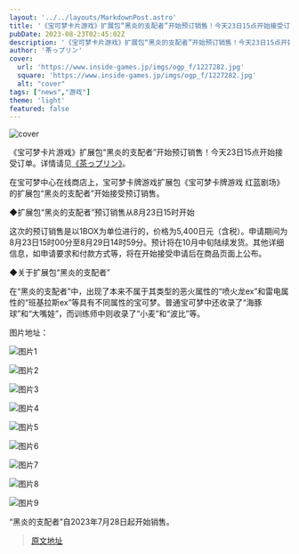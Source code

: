 ```yaml
---
layout: '../../layouts/MarkdownPost.astro'
title: '《宝可梦卡片游戏》扩展包“黑炎的支配者”开始预订销售！今天23日15点开始接受订单'
pubDate: 2023-08-23T02:45:02Z
description: '《宝可梦卡片游戏》扩展包“黑炎的支配者”开始预订销售！今天23日15点开始接受订单'
author: '茶っプリン'
cover:
  url: 'https://www.inside-games.jp/imgs/ogp_f/1227282.jpg'
  square: 'https://www.inside-games.jp/imgs/ogp_f/1227282.jpg'
  alt: "cover"
tags: ["news","游戏"]
theme: 'light'
featured: false
---
```


![cover](https://www.inside-games.jp/imgs/ogp_f/1227282.jpg)

《宝可梦卡片游戏》扩展包“黑炎的支配者”开始预订销售！今天23日15点开始接受订单。详情请见<a href="/author/10181/recent/%E8%8C%B6%E3%81%A3%E3%83%97%E3%83%AA%E3%83%B3">《茶っプリン》</a>。

在宝可梦中心在线商店上，宝可梦卡牌游戏扩展包《宝可梦卡牌游戏 红蓝剧场》的扩展包“黑炎的支配者”开始接受预订销售。 

◆扩展包“黑炎的支配者”预订销售从8月23日15时开始

这次的预订销售是以1BOX为单位进行的，价格为5,400日元（含税）。申请期间为8月23日15时00分至8月29日14时59分。预计将在10月中旬陆续发货。其他详细信息，如申请要求和付款方式等，将在开始接受申请后在商品页面上公布。

◆关于扩展包“黑炎的支配者”

在“黑炎的支配者”中，出现了本来不属于其类型的恶火属性的“喷火龙ex”和雷电属性的“班基拉斯ex”等具有不同属性的宝可梦。普通宝可梦中还收录了“海豚球”和“大嘴娃”，而训练师中则收录了“小麦”和“波比”等。 

图片地址：

![图片1](https://www.inside-games.jp/imgs/zoom/1227281.jpg)

![图片2](https://www.inside-games.jp/imgs/zoom/1227287.jpg)

![图片3](https://www.inside-games.jp/imgs/zoom/1227286.jpg)

![图片4](https://www.inside-games.jp/imgs/zoom/1227288.jpg)

![图片5](https://www.inside-games.jp/imgs/zoom/1227289.jpg)

![图片6](https://www.inside-games.jp/imgs/zoom/1227290.jpg)

![图片7](https://www.inside-games.jp/imgs/zoom/1227285.jpg)

![图片8](https://www.inside-games.jp/imgs/zoom/1227284.jpg)

![图片9](https://www.inside-games.jp/imgs/zoom/1227283.jpg)

“黑炎的支配者”自2023年7月28日起开始销售。

>[原文地址](https://www.inside-games.jp/article/2023/08/23/148036.html)  